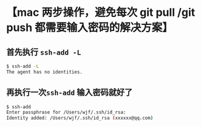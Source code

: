 # 【mac 两步操作，避免每次 git pull /git push 都需要输入密码的解决方案】

## 首先执行 `ssh-add -L`

```bash
$ ssh-add -L
The agent has no identities.
```

## 再执行一次`ssh-add` **输入密码就好了**

```bash
$ ssh-add
Enter passphrase for /Users/wjf/.ssh/id_rsa:
Identity added: /Users/wjf/.ssh/id_rsa (xxxxxx@qq.com)
```
